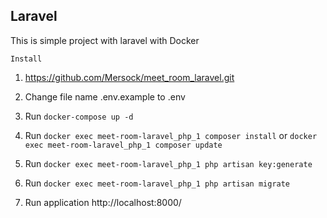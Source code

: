 ## Laravel

This is simple project with laravel with Docker 

`Install`
1. https://github.com/Mersock/meet_room_laravel.git

2. Change file name .env.example to .env

3. Run  `docker-compose up -d`

4. Run  `docker exec meet-room-laravel_php_1 composer install` or `docker exec meet-room-laravel_php_1 composer update` 

5. Run  `docker exec meet-room-laravel_php_1 php artisan key:generate`

6. Run  `docker exec meet-room-laravel_php_1 php artisan migrate`

7. Run application http://localhost:8000/
